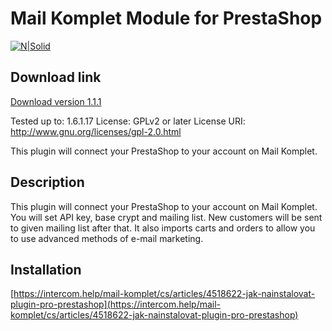 # Mail Komplet Module for PrestaShop

[![N|Solid](https://www.webkomplet.cz/mydata/themes/webkomplet/img/logos/mail-komplet-logo.svg)](https://www.mail-komplet.cz)

## Download link
[Download version 1.1.1](https://github.com/Webkomplet/PrestashopModule)

Tested up to: 1.6.1.17
License: GPLv2 or later
License URI: http://www.gnu.org/licenses/gpl-2.0.html

This plugin will connect your PrestaShop to your account on Mail Komplet.

## Description

This plugin will connect your PrestaShop to your account on Mail Komplet. You will set API key, base crypt and
mailing list. New customers will be sent to given mailing list after that. It also imports carts and orders to allow you to use advanced methods of e-mail marketing.

## Installation

[https://intercom.help/mail-komplet/cs/articles/4518622-jak-nainstalovat-plugin-pro-prestashop](https://intercom.help/mail-komplet/cs/articles/4518622-jak-nainstalovat-plugin-pro-prestashop)